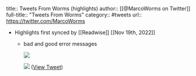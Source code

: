 title:: Tweets From Worms (highlights)
author:: [[@MarcoWorms on Twitter]]
full-title:: "Tweets From Worms"
category:: #tweets
url:: https://twitter.com/MarcoWorms

- Highlights first synced by [[Readwise]] [[Nov 19th, 2022]]
	- bad and good error messages 
	  
	  ![](https://pbs.twimg.com/media/FfXAIehXwAENTbA.jpg) 
	  
	  ![](https://pbs.twimg.com/media/FfXAImdXEAEbGrJ.jpg) ([View Tweet](https://twitter.com/MarcoWorms/status/1582382100564451330))